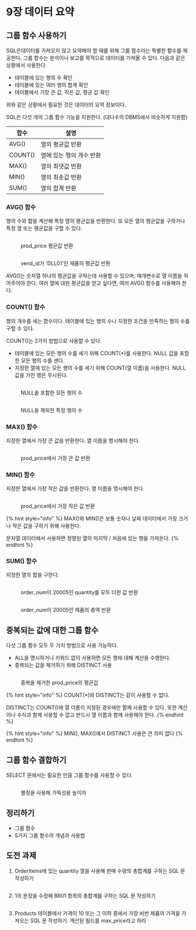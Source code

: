 # 9장 데이터 요약

## 그룹 함수 사용하기

SQL은데이터를 가져오지 않고 요약해야 할 때를 위해 그룹 함수라는 특별한 함수를 제공한다. 그룹 함수는 분석이나 보고를 목적으로 데이터를 가져올 수 있다. 다음과 같은 상황에서 사용한다.

* 테이블에 있는 행의 수 확인
* 테이블에 있는 여러 행의 합계 확인
* 테이블에서 가장 큰 값, 작은 값, 평균 값 확인

위와 같은 상황에서 필요한 것은 데이터의 요약 정보이다.



SQL은 다섯 개의 그룹 함수 기능을 지원한다. (대다수의 DBMS에서 비슷하게 지원함)

| 함수      | 설명             |
| ------- | -------------- |
| AVG()   | 열의 평균값 반환      |
| COUNT() | 열에 있는 행의 개수 반환 |
| MAX()   | 열의 최댓값 반환      |
| MIN()   | 열의 최솟값 반환      |
| SUM()   | 열의 합계 반환       |



### AVG() 함수

행의 수와 합을 계산해 특정 열의 평균값을 반환한다. 또 모든 열의 평균값을 구하거나 특정 열 또는 평균값을 구할 수 있다.

<figure><img src="../../.gitbook/assets/image (8).png" alt=""><figcaption><p>prod_price 평균값 반환</p></figcaption></figure>

<figure><img src="../../.gitbook/assets/image (1) (1) (1) (1) (1).png" alt=""><figcaption><p>vend_id가 'DLL01'인 제품의 평균값 반환</p></figcaption></figure>

AVG()는 숫자열 하나의 평균값을 구하는데 사용할 수 있으며, 매개변수로 열 이름을 적어주어야 한다. 여러 열에 대한 평균값을 얻고 싶다면, 여러 AVG() 함수를 사용해야 한다.



### COUNT() 함수

행의 개수를 세는 함수이다. 테이블에 있는 행의 수나 지정한 조건을 만족하는 행의 수를 구할 수 있다.

COUNT()는 2가지 방법으로 사용할 수 있다.

* 테이블에 있는 모든 행의 수를 세기 위해 COUNT(\*)를 사용한다. NULL 값을 포함한 모든 행의 수를 센다.
* 지정한 열에 있는 모든 행의 수를 세기 위해 COUNT(열 이름)을 사용한다. NULL 값을 가진 행은 무시된다.

<figure><img src="../../.gitbook/assets/image (2) (1) (1) (1) (1).png" alt=""><figcaption><p>NULL을 포함한 모든 행의 수</p></figcaption></figure>

<figure><img src="../../.gitbook/assets/image (3) (1) (1) (1) (1).png" alt=""><figcaption><p>NULL을 제외한 특정 행의 수</p></figcaption></figure>



### MAX() 함수

지정한 열에서 가장 큰 값을 반환한다. 열 이름을 명시해야 한다.

<figure><img src="../../.gitbook/assets/image (4) (1) (1) (1).png" alt=""><figcaption><p>prod_price에서 가장 큰 값 반환</p></figcaption></figure>



### MIN() 함수

지정한 열에서 가장 작은 값을 반환한다. 열 이름을 명시해야 한다.

<figure><img src="../../.gitbook/assets/image (6) (1) (1).png" alt=""><figcaption><p>prod_price에서 가장 작은 값 반환</p></figcaption></figure>



{% hint style="info" %}
MAX()와 MIN()은 보통 숫자나 날짜 데이터에서 가장 크거나 작은 값을 구하기 위해 사용한다.

문자열 데이터에서 사용하면 정렬된 열의 마지막 / 처음에 있는 행을 가져온다.
{% endhint %}



### SUM() 함수

지정한 열의 합을 구한다.

<figure><img src="../../.gitbook/assets/image (7) (1).png" alt=""><figcaption><p>order_num이 20005인 quantity를 모두 더한 값 반환</p></figcaption></figure>

<figure><img src="../../.gitbook/assets/image (8) (1).png" alt=""><figcaption><p>order_num이 20005인 제품의 총액 반환</p></figcaption></figure>



## 중복되는 값에 대한 그룹 함수

다섯 그룹 함수 모두 두 가지 방법으로 사용 가능하다.

* ALL을 명시하거나 키워드 없이 사용하면 모든 행에 대해 계산을 수행한다.
* 중복되는 값을 제거하기 위해 DISTINCT 사용

<figure><img src="../../.gitbook/assets/image (9).png" alt=""><figcaption><p>중복을 제거한 prod_price의 평균값</p></figcaption></figure>

{% hint style="info" %}
COUNT(\*)와 DISTINCT는 같이 사용할 수 없다.

DISTINCT는 COUNT()에 열 이름이 지정된 경우에만 함께 사용할 수 있다. 또한 계산이나 수식과 함께 사용할 수 없고 반드시 열 이름과 함께 사용해야 한다.
{% endhint %}

{% hint style="info" %}
MIN(), MAX()에서 DISTINCT 사용은 큰 의미 없다
{% endhint %}



## 그룹 함수 결합하기

SELECT 문에서는 필요한 만큼 그룹 함수를 사용할 수 있다.

<figure><img src="../../.gitbook/assets/image (10).png" alt=""><figcaption><p>별칭을 사용해 가독성을 높이자</p></figcaption></figure>



## 정리하기

* 그룹 함수
* 5가지 그룹 함수의 개념과 사용법



## 도전 과제

1. OrderItems에 있는 quantity 열을 사용해 판매 수량의 총합계를 구하는 SQL 문 작성하기

<figure><img src="../../.gitbook/assets/image (11).png" alt=""><figcaption></figcaption></figure>



2. 1의 문장을 수정해 BR01 항목의 총합계를 구하는 SQL 문 작성하기

<figure><img src="../../.gitbook/assets/image (12).png" alt=""><figcaption></figcaption></figure>



3. Products 테이블에서 가격이 10 또는 그 이하 중에서 가장 비싼 제품의 가격을 가져오는 SQL 문 작성하기. 계산된 필드를 max\_price라고 하라

<figure><img src="../../.gitbook/assets/image (13).png" alt=""><figcaption></figcaption></figure>


